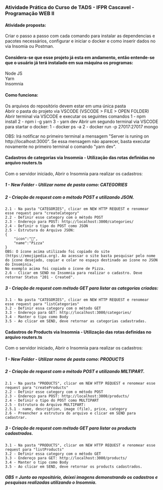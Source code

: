 ### Atividade Prática do Curso de TADS - IFPR Cascavel - Programação WEB II</br>

#### Atividade proposta:</br>
Criar o passo a passo com cada comando para instalar as dependencias e pacotes necessários, configurar e iniciar o docker e como inserir dados no via Insomia ou Postman.</br>

#### Considera-se que esse projeto já esta em andamento, então entende-se que o usuário já terá instalado em sua máquina os programas:</br>

Node JS</br>
Yarn</br>
Insomnia</br>

#### Como funciona:</br>

Os arquivos do repositório devem estar em uma única pasta</br>
Abrir o pasta do projeto via VSCODE (VSCODE > FILE > OPEN FOLDER)
Abrir terminal via VSCODE e executar os seguintes comandos
	1 - npm install
	2 - npm i -g yarn
	3 - yarn dev
Abrir um segundo terminal via VSCODE para startar o docker:
	1 - docker ps -a
	2 - docker run -p 27017:27017 mongo

OBS: Irá notificar no primeiro terminal a mensagem "Server is runing on http://localhost:3000". Se essa mensagem não aparecer, basta executar novamente no primeiro terminal o comando "yarn dev".

#### Cadastros de categorias via Insomnia - Utilização das rotas definidas no arquivo routers.ts
Com o servidor iniciado, Abrir o Insomnia para realizar os cadastros:</br>
	
##### 1 - New Folder - Utilizar nome de pasta como: CATEGORIES

##### 2 - Criação de request com o método POST e utilizando JSON.
		
	2.1 - Na pasta "CATEGORIES", clicar em NEW HTTP REQUEST e renomear esse request para "createCategory"
	2.2 - Definir esse category com o método POST 
	2.3 - Endereço para POST: http://localhost:3000/categories/
	2.4 - Definir o tipo do POST como JSON
	2.5 - Estrutura do Arquivo JSON:
	{
		"icon":"🍕",
		"name":"Pizza"
	}
	OBS: O ícone acima utilizado foi copiado do site (https://emojipedia.org). Ao acessar o site basta pesquisar pelo nome do ícone desejado, copiar e colar no espaço destinado ao ícone no JSON do Insominia.
	No exemplo acima foi copiado o ícone de Pizza.
	2.6 - Clicar em SEND no Insomnia para realizar o cadastro. Deve retornar Status "201 - Created".

##### 3 - Criação de request com método GET para listar as categorias criadas:
	
	3.1 - Na pasta "CATEGORIES", clicar em NEW HTTP REQUEST e renomear esse request para "listCategories"
	3.2 - Definir essa category com o método GET
	3.3 - Endereço para GET: http://localhost:3000/categories/
	3.4 - Manter o tipo como Body
	3.5 - Ao clicar em SEND, deve retornar as categorias cadastradas.

#### Cadastros de Products via Insomnia - Utilização das rotas definidas no arquivo routers.ts
Com o servidor iniciado, Abrir o Insomnia para realizar os cadastros:</br>
	
##### 1 - New Folder - Utilizar nome de pasta como: PRODUCTS

##### 2 - Criação de request com o método POST e utilizando MILTIPART.
	
	2.1 - Na pasta "PRODUCTS", clicar em NEW HTTP REQUEST e renomear esse request para "createProducts"
	2.2 - Definir esse category com o método POST 
	2.3 - Endereço para POST: http://localhost:3000/products/
	2.4 - Definir o tipo do POST como MULTIPART
	2.5 - Estrutura do Arquivo MULTIPART:
	2.5.1 - name, description, image (file), price, category
	2.6 - Preencher a estrutura do arquivo e clicar em SEND para cadastrar.

##### 3 - Criação de request com método GET para listar os products cadastrados.

	3.1 - Na pasta "PRODUCTS", clicar em NEW HTTP REQUEST e renomear esse request para "listProducts"
	3.2 - Definir essa category com o método GET 
	3.3 - Endereço para GET: http://localhost:3000/products/
	3.4 - Manter o tipo como Body
	3.5 - Ao clicar em SEND, deve retornar os products cadastrados.

##### OBS = Junto ao repositório, deixei imagens demonstrando os cadastros e pesquisas realizadas utilizando o Insomnia.
